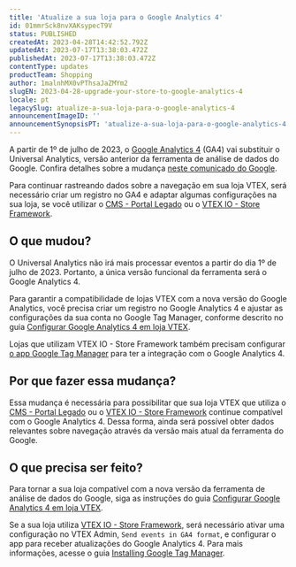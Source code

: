 ```yaml
---
title: 'Atualize a sua loja para o Google Analytics 4'
id: 01mmrSck8nvXAKsypecT9V
status: PUBLISHED
createdAt: 2023-04-28T14:42:52.792Z
updatedAt: 2023-07-17T13:38:03.472Z
publishedAt: 2023-07-17T13:38:03.472Z
contentType: updates
productTeam: Shopping
author: 1malnhMX0vPThsaJaZMYm2
slugEN: 2023-04-28-upgrade-your-store-to-google-analytics-4
locale: pt
legacySlug: atualize-a-sua-loja-para-o-google-analytics-4
announcementImageID: ''
announcementSynopsisPT: 'atualize-a-sua-loja-para-o-google-analytics-4'
---
```


A partir de 1º de julho de 2023, o [Google Analytics 4](https://support.google.com/analytics/answer/10089681) (GA4) vai substituir o Universal Analytics, versão anterior da ferramenta de análise de dados do Google. Confira detalhes sobre a mudança [neste comunicado do Google](https://support.google.com/analytics/answer/11583528).

Para continuar rastreando dados sobre a navegação em sua loja VTEX, será necessário criar um registro no GA4 e adaptar algumas configurações na sua loja, se você utilizar o [CMS - Portal Legado](/pt/tracks/cms--2YcpgIljVaLVQYMzxQbc3z/1oN446gRGcR2s70RvBCAmj) ou o [VTEX IO - Store Framework](/pt/tracks/cms--2YcpgIljVaLVQYMzxQbc3z/4yB9wSl79cArd68aRBnBZ2).

## O que mudou?
O Universal Analytics não irá mais processar eventos a partir do dia 1º de julho de 2023. Portanto, a única versão funcional da ferramenta será o Google Analytics 4.

Para garantir a compatibilidade de lojas VTEX com a nova versão do Google Analytics, você precisa criar um registro no Google Analytics 4 e ajustar as configurações da sua conta no Google Tag Manager, conforme descrito no guia [Configurar Google Analytics 4 em loja VTEX](/pt/tutorial/como-configurar-google-analytics-em-loja-vtex--G2P0rmSrEiqCcmUMyUUwG).

Lojas que utilizam VTEX IO - Store Framework também precisam configurar [o app Google Tag Manager](https://developers.vtex.com/docs/guides/google-tag-manager) para ter a integração com o Google Analytics 4. 

## Por que fazer essa mudança?

Essa mudança é necessária para possibilitar que sua loja VTEX que utiliza o [CMS - Portal Legado](/pt/tracks/cms--2YcpgIljVaLVQYMzxQbc3z/1oN446gRGcR2s70RvBCAmj) ou o [VTEX IO - Store Framework](/pt/tracks/cms--2YcpgIljVaLVQYMzxQbc3z/4yB9wSl79cArd68aRBnBZ2) continue compatível com o Google Analytics 4. Dessa forma, ainda será possível obter dados relevantes sobre navegação através da versão mais atual da ferramenta do Google.

## O que precisa ser feito?

Para tornar a sua loja compatível com a nova versão da ferramenta de análise de dados do Google, siga as instruções do guia [Configurar Google Analytics 4 em loja VTEX](/pt/tutorial/como-configurar-google-analytics-em-loja-vtex--G2P0rmSrEiqCcmUMyUUwG).

Se a sua loja utiliza [VTEX IO - Store Framework](/pt/tracks/cms--2YcpgIljVaLVQYMzxQbc3z/4yB9wSl79cArd68aRBnBZ2), será necessário ativar uma configuração no VTEX Admin, `Send events in GA4 format`, e configurar o app para receber atualizações do Google Analytics 4. Para mais informações, acesse o guia [Installing Google Tag Manager](https://developers.vtex.com/docs/guides/vtex-io-documentation-installing-google-tag-manager).
